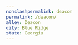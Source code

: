 ```yaml
---
﻿nonslashpermalink: deacon
permalink: /deacon/
alley: Deacon
city: Blue Ridge
state: Georgia
---
```

